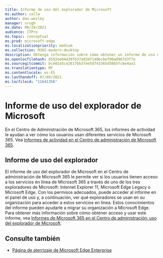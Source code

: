 ```yaml
---
title: Informe de uso del explorador de Microsoft
ms.author: collw
author: dan-wesley
manager: srugh
ms.date: 06/29/2021
audience: ITPro
ms.topic: conceptual
ms.prod: microsoft-edge
ms.localizationpriority: medium
ms.collection: M365-modern-desktop
description: Obtenga información sobre cómo obtener un informe de uso del explorador para su organización.
ms.openlocfilehash: 6592ee04439fb37a034f148bcbef00ad967d3f7e
ms.sourcegitcommit: bce02a5ce2617bb37ee5d743365d50b5fc8e4aa1
ms.translationtype: MT
ms.contentlocale: es-ES
ms.lasthandoff: 07/09/2021
ms.locfileid: "11641356"
---
```

# <a name="microsoft-browser-usage-report"></a>Informe de uso del explorador de Microsoft

En el Centro de Administración de Microsoft 365, los informes de actividad le ayudan a ver cómo los usuarios usan diferentes servicios de Microsoft 365. Vea [Informes de actividad en el Centro de administración de Microsoft 365](/microsoft-365/admin/activity-reports/activity-reports?view=o365-worldwide).

## <a name="browser-usage-report"></a>Informe de uso del explorador

El informe de uso del explorador de Microsoft en el Centro de administración de Microsoft 365 le permite ver si los usuarios tienen acceso a los servicios en línea de Microsoft 365 a través de uno de los tres exploradores de Microsoft: Internet Explorer 11, Microsoft Edge Legacy o Microsoft Edge. Con los permisos adecuados, puede acceder al informe en el panel de uso y, a continuación, ver qué exploradores se usan en su organización para acceder a estos servicios en línea. Estos conocimientos del informe pueden ayudarle a migrar su organización a Microsoft Edge. Para obtener más información sobre cómo obtener acceso y usar este informe, vea [Informes de Microsoft 365 en el Centro de administración: uso del explorador de Microsoft](/microsoft-365/admin/activity-reports/browser-usage-report?view=o365-worldwide).

## <a name="see-also"></a>Consulte también

- [Página de aterrizaje de Microsoft Edge Enterprise](https://aka.ms/EdgeEnterprise)

